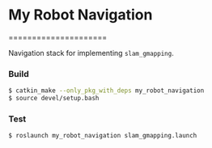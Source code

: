# My Robot Navigation
=====================

Navigation stack for implementing `slam_gmapping`.

### Build

```bash
$ catkin_make --only_pkg_with_deps my_robot_navigation
$ source devel/setup.bash
```

### Test

```bash
$ roslaunch my_robot_navigation slam_gmapping.launch
```

